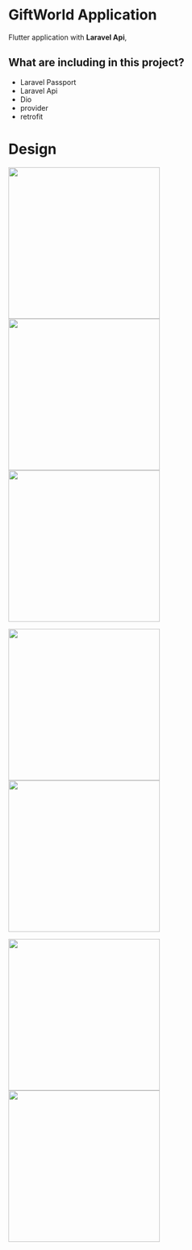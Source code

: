 # GiftWorld Application

Flutter application with **Laravel Api**,


## What are including in this project?
- Laravel Passport 
- Laravel Api
- Dio
- provider
- retrofit

# Design 
<img src="img/screen_shot/img0.jpg" width="300px" class="mr10"> <img src="img/screen_shot/img1.jpg" width="300px"> <img src="img/screen_shot/img2.jpg" width="300px" >

<img src="img/screen_shot/img40.jpg" width="300px" class="mr10"> <img src="img/screen_shot/img5.jpg" width="300px"> 

<img src="img/screen_shot/img6.jpg" width="300px"><img src="img/screen_shot/img7.jpg" width="300px" >



